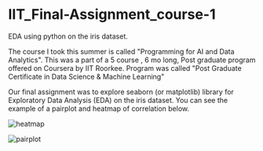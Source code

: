 # IIT_Final-Assignment_course-1
EDA using python on the iris dataset.


The course I took this summer is called "Programming for AI and Data Analytics". This was a part of a 5 course , 6 mo long, Post graduate program offered on Coursera by IIT Roorkee. Program was called "Post Graduate Certificate in Data Science & Machine Learning"

Our final assignment was to explore seaborn (or matplotlib) library for Exploratory Data Analysis (EDA) on the iris dataset. You can see the example of a pairplot and heatmap of correlation below.

![heatmap](https://user-images.githubusercontent.com/114509328/197829426-c15463fa-a5cb-4492-912f-537f46a63de3.jpg)

![pairplot](https://user-images.githubusercontent.com/114509328/197829403-c24c4d79-7cf1-42cf-850b-65ec6baf79e7.jpg)
